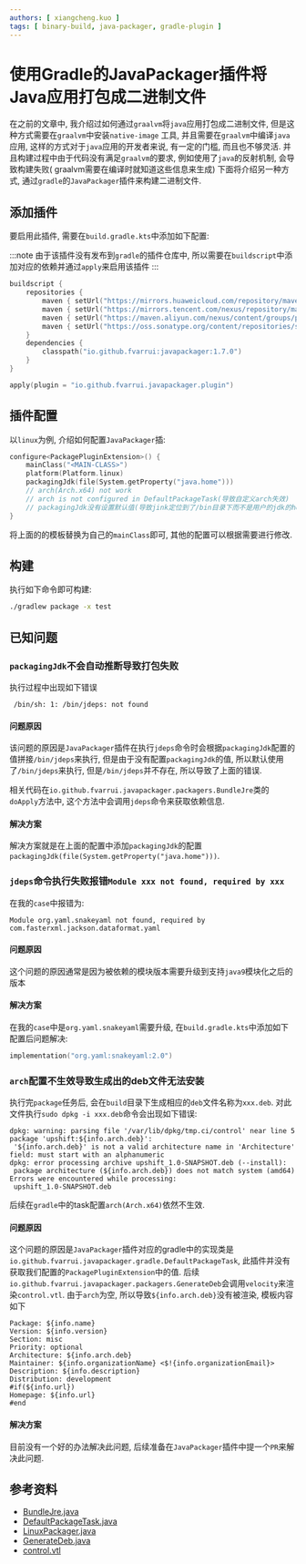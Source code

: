```yaml
---
authors: [ xiangcheng.kuo ]
tags: [ binary-build, java-packager, gradle-plugin ]
---
```


# 使用Gradle的JavaPackager插件将Java应用打包成二进制文件

在之前的文章中, 我介绍过如何通过`graalvm`将`java`应用打包成二进制文件, 但是这种方式需要在`graalvm`中安装`native-image`
工具, 并且需要在`graalvm`中编译`java`应用, 这样的方式对于`java`应用的开发者来说, 有一定的门槛, 而且也不够灵活.
并且构建过程中由于代码没有满足`graalvm`的要求, 例如使用了`java`的反射机制, 会导致构建失败(
graalvm需要在编译时就知道这些信息来生成)
下面将介绍另一种方式, 通过`gradle`的`JavaPackager`插件来构建二进制文件.

<!--truncate-->

## 添加插件

要启用此插件, 需要在`build.gradle.kts`中添加如下配置:

:::note
由于该插件没有发布到`gradle`的插件仓库中, 所以需要在`buildscript`中添加对应的依赖并通过`apply`来启用该插件
:::

```kotlin title="build.gradle.kts"
buildscript {
	repositories {
		maven { setUrl("https://mirrors.huaweicloud.com/repository/maven/") }
		maven { setUrl("https://mirrors.tencent.com/nexus/repository/maven-public/") }
		maven { setUrl("https://maven.aliyun.com/nexus/content/groups/public/") }
		maven { setUrl("https://oss.sonatype.org/content/repositories/snapshots") }
	}
	dependencies {
		classpath("io.github.fvarrui:javapackager:1.7.0")
	}
}

apply(plugin = "io.github.fvarrui.javapackager.plugin")
```

## 插件配置

以`linux`为例, 介绍如何配置`JavaPackager`插:

```kotlin title="build.gradle.kts"
configure<PackagePluginExtension>() {
	mainClass("<MAIN-CLASS>")
	platform(Platform.linux)
	packagingJdk(file(System.getProperty("java.home")))
	// arch(Arch.x64) not work
	// arch is not configured in DefaultPackageTask(导致自定义arch失效)
	// packagingJdk没有设置默认值(导致jink定位到了/bin目录下而不是用户的jdk的home目录下的bin目录)
}
```

将上面的的模板替换为自己的`mainClass`即可, 其他的配置可以根据需要进行修改.

## 构建

执行如下命令即可构建:

```bash
./gradlew package -x test
```

## 已知问题

### `packagingJdk`不会自动推断导致打包失败

执行过程中出现如下错误

```log
 /bin/sh: 1: /bin/jdeps: not found
 ```

#### 问题原因

该问题的原因是`JavaPackager`插件在执行`jdeps`命令时会根据`packagingJdk`配置的值拼接`/bin/jdeps`来执行,
但是由于没有配置`packagingJdk`的值, 所以默认使用了`/bin/jdeps`来执行, 但是`/bin/jdeps`并不存在, 所以导致了上面的错误.

相关代码在`io.github.fvarrui.javapackager.packagers.BundleJre`类的`doApply`方法中, 这个方法中会调用`jdeps`命令来获取依赖信息.

#### 解决方案

解决方案就是在上面的配置中添加`packagingJdk`的配置`packagingJdk(file(System.getProperty("java.home")))`.

### `jdeps`命令执行失败报错`Module xxx not found, required by xxx`

在我的`case`中报错为:

```log
Module org.yaml.snakeyaml not found, required by com.fasterxml.jackson.dataformat.yaml
```

#### 问题原因

这个问题的原因通常是因为被依赖的模块版本需要升级到支持`java9`模块化之后的版本

#### 解决方案

在我的`case`中是`org.yaml.snakeyaml`需要升级, 在`build.gradle.kts`中添加如下配置后问题解决:

```kotlin title="build.gradle.kts"
implementation("org.yaml:snakeyaml:2.0")
```

### `arch`配置不生效导致生成出的deb文件无法安装

执行完`package`任务后, 会在`build`目录下生成相应的`deb`文件名称为`xxx.deb`.
对此文件执行`sudo dpkg -i xxx.deb`命令会出现如下错误:

```log
dpkg: warning: parsing file '/var/lib/dpkg/tmp.ci/control' near line 5 package 'upshift:${info.arch.deb}':
 '${info.arch.deb}' is not a valid architecture name in 'Architecture' field: must start with an alphanumeric
dpkg: error processing archive upshift_1.0-SNAPSHOT.deb (--install):
 package architecture (${info.arch.deb}) does not match system (amd64)
Errors were encountered while processing:
 upshift_1.0-SNAPSHOT.deb
```

后续在`gradle`中的task配置`arch(Arch.x64)`依然不生效.

#### 问题原因

这个问题的原因是`JavaPackager`插件对应的gradle中的实现类是`io.github.fvarrui.javapackager.gradle.DefaultPackageTask`,
此插件并没有获取我们配置的`PackagePluginExtension`中的值.
后续`io.github.fvarrui.javapackager.packagers.GenerateDeb`会调用`velocity`来渲染`control.vtl`.
由于`arch`为空, 所以导致`${info.arch.deb}`没有被渲染, 模板内容如下

```title="control.vtl"
Package: ${info.name}
Version: ${info.version}
Section: misc
Priority: optional
Architecture: ${info.arch.deb}
Maintainer: ${info.organizationName} <$!{info.organizationEmail}>
Description: ${info.description}
Distribution: development
#if(${info.url})
Homepage: ${info.url}
#end
```

#### 解决方案

目前没有一个好的办法解决此问题, 后续准备在`JavaPackager`插件中提一个`PR`来解决此问题.

## 参考资料

- [BundleJre.java](https://github.com/fvarrui/JavaPackager/blob/master/src/main/java/io/github/fvarrui/javapackager/packagers/BundleJre.java)
- [DefaultPackageTask.java](https://github.com/fvarrui/JavaPackager/blob/master/src/main/java/io/github/fvarrui/javapackager/gradle/DefaultPackageTask.java)
- [LinuxPackager.java](https://github.com/fvarrui/JavaPackager/blob/master/src/main/java/io/github/fvarrui/javapackager/packagers/LinuxPackager.java)
- [GenerateDeb.java](https://github.com/fvarrui/JavaPackager/blob/master/src/main/java/io/github/fvarrui/javapackager/packagers/GenerateDeb.java)
- [control.vtl](https://github.com/fvarrui/JavaPackager/blob/master/src/main/resources/linux/control.vtl)

